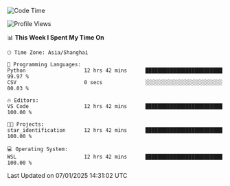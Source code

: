 <!--START_SECTION:waka-->
![Code Time](http://img.shields.io/badge/Code%20Time-2%2C189%20hrs%2011%20mins-blue)

![Profile Views](http://img.shields.io/badge/Profile%20Views-0-blue)

📊 **This Week I Spent My Time On** 

```text
🕑︎ Time Zone: Asia/Shanghai

💬 Programming Languages: 
Python                   12 hrs 42 mins      █████████████████████████   99.97 % 
CSV                      0 secs              ░░░░░░░░░░░░░░░░░░░░░░░░░   00.03 % 

🔥 Editors: 
VS Code                  12 hrs 42 mins      █████████████████████████   100.00 % 

🐱‍💻 Projects: 
star_identification      12 hrs 42 mins      █████████████████████████   100.00 % 

💻 Operating System: 
WSL                      12 hrs 42 mins      █████████████████████████   100.00 % 
```


 Last Updated on 07/01/2025 14:31:02 UTC
<!--END_SECTION:waka-->